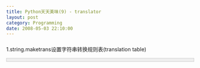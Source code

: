 ```yaml
---
title: Python天天美味(9) - translator
layout: post
category: Programming
date: 2008-05-03 22:10:00
---
```


### 
1.string.maketrans设置字符串转换规则表(translation table)

<div style="border: 1px solid #cccccc; padding: 4px 5px 4px 4px; background-color: #eeeeee; font-size: 13px; width: 98%;"><!--

Code highlighting produced by Actipro CodeHighlighter (freeware)

http://www.CodeHighlighter.com/

-->![](http://www.cnblogs.com/Images/OutliningIndicators/None.gif)<span style="color: #000000;">allchars&nbsp;</span><span style="color: #000000;">=</span><span style="color: #000000;">&nbsp;string.maketrans(</span><span style="color: #800000;">''</span><span style="color: #000000;">,&nbsp;</span><span style="color: #800000;">''</span><span style="color: #000000;">)</span><span style="color: #008000;">#</span><span style="color: #008000;">所有的字符串，即不替换字符串

&nbsp;&nbsp; </span>aTob = string.maketrans('a','b')<span style="color: #008000;">#将字符a转换为字符b</span></div>

### 
2.translate函数进行字符串的替换和删除，第一个参数是字符串转换规则表(translation table)，第二个参数是要删除的字符串。比如，要将字符串s中的所有e替换为a，同时要删除所有的o

<div style="border: 1px solid #cccccc; padding: 4px 5px 4px 4px; background-color: #eeeeee; font-size: 13px; width: 98%;"><!--

Code highlighting produced by Actipro CodeHighlighter (freeware)

http://www.CodeHighlighter.com/

-->![](http://www.cnblogs.com/Images/OutliningIndicators/None.gif)<span style="color: #000000;">aTob&nbsp;</span><span style="color: #000000;">=</span><span style="color: #000000;">&nbsp;string.maketrans(</span><span style="color: #800000;">'</span><span style="color: #800000;">e</span><span style="color: #800000;">'</span><span style="color: #000000;">,</span><span style="color: #800000;">'</span><span style="color: #800000;">a</span><span style="color: #800000;">'</span><span style="color: #000000;">)

![](http://www.cnblogs.com/Images/OutliningIndicators/None.gif)s&nbsp;</span><span style="color: #000000;">=</span><span style="color: #000000;">&nbsp;</span><span style="color: #800000;">'</span><span style="color: #800000;">hello&nbsp;python</span><span style="color: #800000;">'</span><span style="color: #000000;">

![](http://www.cnblogs.com/Images/OutliningIndicators/None.gif)</span><span style="color: #0000ff;">print</span><span style="color: #000000;">&nbsp;s.translate(aTob,&nbsp;</span><span style="color: #800000;">'</span><span style="color: #800000;">o</span><span style="color: #800000;">'</span><span style="color: #000000;">)</span></div>

输出结果：

hall pythn

### 
3.假如我们这样使用

<div style="border: 1px solid #cccccc; padding: 4px 5px 4px 4px; background-color: #eeeeee; font-size: 13px; width: 98%;"><!--

Code highlighting produced by Actipro CodeHighlighter (freeware)

http://www.CodeHighlighter.com/

-->![](http://www.cnblogs.com/Images/OutliningIndicators/None.gif)<span style="color: #000000;">allchars&nbsp;</span><span style="color: #000000;">=</span><span style="color: #000000;">&nbsp;string.maketrans(</span><span style="color: #800000;">''</span><span style="color: #000000;">,&nbsp;</span><span style="color: #800000;">''</span><span style="color: #000000;">)

![](http://www.cnblogs.com/Images/OutliningIndicators/None.gif)k&nbsp;</span><span style="color: #000000;">=</span><span style="color: #000000;">&nbsp;allchars.translate(allchars,&nbsp;</span><span style="color: #800000;">'</span><span style="color: #800000;">a</span><span style="color: #800000;">'</span><span style="color: #000000;">)</span></div>
allchars表示所有的字符串，而k表示从所有的字符串中去除掉字符a，就是说所有的字符，除了a，因此，我们再调用如下方法时：

<div style="border: 1px solid #cccccc; padding: 4px 5px 4px 4px; background-color: #eeeeee; font-size: 13px; width: 98%;"><!--

Code highlighting produced by Actipro CodeHighlighter (freeware)

http://www.CodeHighlighter.com/

-->![](http://www.cnblogs.com/Images/OutliningIndicators/None.gif)<span style="color: #000000;">s&nbsp;</span><span style="color: #000000;">=</span><span style="color: #000000;">&nbsp;</span><span style="color: #800000;">'</span><span style="color: #800000;">abc</span><span style="color: #800000;">'</span><span style="color: #000000;">

![](http://www.cnblogs.com/Images/OutliningIndicators/None.gif)</span><span style="color: #0000ff;">print</span><span style="color: #000000;">&nbsp;s.translate(allchars,&nbsp;k)</span></div>
字面意思是，输出&#8220;字符串s中除去任何不是字符a的字符",即，只输出字符a，因此输出结果为：

a

### 
4.现在，已经不难理解下面这个函数了

<div style="border: 1px solid #cccccc; padding: 4px 5px 4px 4px; background-color: #eeeeee; font-size: 13px; width: 98%;"><!--

Code highlighting produced by Actipro CodeHighlighter (freeware)

http://www.CodeHighlighter.com/

-->![](http://www.cnblogs.com/Images/OutliningIndicators/None.gif)<span style="color: #0000ff;">import</span><span style="color: #000000;">&nbsp;string

![](http://www.cnblogs.com/Images/OutliningIndicators/None.gif)</span><span style="color: #0000ff;">def</span><span style="color: #000000;">&nbsp;translator(frm</span><span style="color: #000000;">=</span><span style="color: #800000;">''</span><span style="color: #000000;">,&nbsp;to</span><span style="color: #000000;">=</span><span style="color: #800000;">''</span><span style="color: #000000;">,&nbsp;delete</span><span style="color: #000000;">=</span><span style="color: #800000;">''</span><span style="color: #000000;">,&nbsp;keep</span><span style="color: #000000;">=</span><span style="color: #000000;">None):

![](http://www.cnblogs.com/Images/OutliningIndicators/None.gif)&nbsp;&nbsp;&nbsp;&nbsp;</span><span style="color: #0000ff;">if</span><span style="color: #000000;">&nbsp;len(to)&nbsp;</span><span style="color: #000000;">==</span><span style="color: #000000;">&nbsp;</span><span style="color: #000000;">1</span><span style="color: #000000;">:

![](http://www.cnblogs.com/Images/OutliningIndicators/None.gif)&nbsp;&nbsp;&nbsp;&nbsp;&nbsp;&nbsp;&nbsp;&nbsp;to&nbsp;</span><span style="color: #000000;">=</span><span style="color: #000000;">&nbsp;to&nbsp;</span><span style="color: #000000;">*</span><span style="color: #000000;">&nbsp;len(frm)

![](http://www.cnblogs.com/Images/OutliningIndicators/None.gif)&nbsp;&nbsp;&nbsp;&nbsp;trans&nbsp;</span><span style="color: #000000;">=</span><span style="color: #000000;">&nbsp;string.maketrans(frm,&nbsp;to)

![](http://www.cnblogs.com/Images/OutliningIndicators/None.gif)&nbsp;&nbsp;&nbsp;&nbsp;</span><span style="color: #0000ff;">if</span><span style="color: #000000;">&nbsp;keep&nbsp;</span><span style="color: #0000ff;">is</span><span style="color: #000000;">&nbsp;</span><span style="color: #0000ff;">not</span><span style="color: #000000;">&nbsp;None:

![](http://www.cnblogs.com/Images/OutliningIndicators/None.gif)&nbsp;&nbsp;&nbsp;&nbsp;&nbsp;&nbsp;&nbsp;&nbsp;allchars&nbsp;</span><span style="color: #000000;">=</span><span style="color: #000000;">&nbsp;string.maketrans(</span><span style="color: #800000;">''</span><span style="color: #000000;">,&nbsp;</span><span style="color: #800000;">''</span><span style="color: #000000;">)

![](http://www.cnblogs.com/Images/OutliningIndicators/None.gif)&nbsp;&nbsp;&nbsp;&nbsp;&nbsp;&nbsp;&nbsp;&nbsp;delete&nbsp;</span><span style="color: #000000;">=</span><span style="color: #000000;">&nbsp;allchars.translate(allchars,&nbsp;keep.translate(allchars,&nbsp;delete))

![](http://www.cnblogs.com/Images/OutliningIndicators/None.gif)&nbsp;&nbsp;&nbsp;&nbsp;</span><span style="color: #0000ff;">def</span><span style="color: #000000;">&nbsp;translate(s):

![](http://www.cnblogs.com/Images/OutliningIndicators/None.gif)&nbsp;&nbsp;&nbsp;&nbsp;&nbsp;&nbsp;&nbsp;&nbsp;</span><span style="color: #0000ff;">return</span><span style="color: #000000;">&nbsp;s.translate(trans,&nbsp;delete)

![](http://www.cnblogs.com/Images/OutliningIndicators/None.gif)&nbsp;&nbsp;&nbsp;&nbsp;</span><span style="color: #0000ff;">return</span><span style="color: #000000;">&nbsp;translate</span></div>
调用：

<div style="border: 1px solid #cccccc; padding: 4px 5px 4px 4px; background-color: #eeeeee; font-size: 13px; width: 98%;"><!--

Code highlighting produced by Actipro CodeHighlighter (freeware)

http://www.CodeHighlighter.com/

-->![](http://www.cnblogs.com/Images/OutliningIndicators/None.gif)<span style="color: #000000;">digits_only&nbsp;</span><span style="color: #000000;">=</span><span style="color: #000000;">&nbsp;translator(keep</span><span style="color: #000000;">=</span><span style="color: #000000;">string.digits)

![](http://www.cnblogs.com/Images/OutliningIndicators/None.gif)</span><span style="color: #0000ff;">print</span><span style="color: #000000;">&nbsp;digits_only(</span><span style="color: #800000;">'</span><span style="color: #800000;">Chris&nbsp;Perkins&nbsp;:&nbsp;224-7992</span><span style="color: #800000;">'</span><span style="color: #000000;">)

![](http://www.cnblogs.com/Images/OutliningIndicators/None.gif)

![](http://www.cnblogs.com/Images/OutliningIndicators/None.gif)digits_to_hash&nbsp;</span><span style="color: #000000;">=</span><span style="color: #000000;">&nbsp;translator(frm</span><span style="color: #000000;">=</span><span style="color: #000000;">string.digits,&nbsp;to</span><span style="color: #000000;">=</span><span style="color: #800000;">'</span><span style="color: #800000;">#</span><span style="color: #800000;">'</span><span style="color: #000000;">)

![](http://www.cnblogs.com/Images/OutliningIndicators/None.gif)</span><span style="color: #0000ff;">print</span><span style="color: #000000;">&nbsp;digits_to_hash(</span><span style="color: #800000;">'</span><span style="color: #800000;">Chris&nbsp;Perkins&nbsp;:&nbsp;224-7992</span><span style="color: #800000;">'</span><span style="color: #000000;">)</span></div>
输出结果：

2247992

Chris Perkins : ###-####

#### [Python  天天美味系列（总）](http://www.cnblogs.com/coderzh/archive/2008/07/08/pythoncookbook.html)  
[Python    天天美味(7) - 连接字符串(join %)](http://www.cnblogs.com/coderzh/archive/2008/05/03/1180563.html) &nbsp;   
  
[Python    天天美味(8) - 字符串中的字符倒转](http://www.cnblogs.com/coderzh/archive/2008/05/03/1180584.html) 
  
[Python    天天美味(9) - translator](http://www.cnblogs.com/coderzh/archive/2008/05/03/1180705.html) &nbsp;
  
[Python    天天美味(10) - 除法小技巧](http://www.cnblogs.com/coderzh/archive/2008/05/04/1181250.html) &nbsp;
  
[Python    天天美味(11) - 可爱的大小写](http://www.cnblogs.com/coderzh/archive/2008/05/04/1181340.html) 

... 
  
[](http://www.cnblogs.com/coderzh/archive/2010/04/27/python-cookbook33-Decorators.html)
